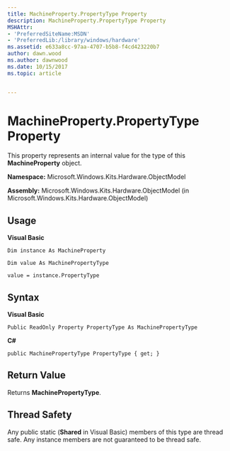 ```yaml
---
title: MachineProperty.PropertyType Property
description: MachineProperty.PropertyType Property
MSHAttr:
- 'PreferredSiteName:MSDN'
- 'PreferredLib:/library/windows/hardware'
ms.assetid: e633a8cc-97aa-4707-b5b8-f4cd423220b7
author: dawn.wood
ms.author: dawnwood
ms.date: 10/15/2017
ms.topic: article


---
```


# MachineProperty.PropertyType Property


This property represents an internal value for the type of this **MachineProperty** object.

**Namespace:** Microsoft.Windows.Kits.Hardware.ObjectModel

**Assembly:** Microsoft.Windows.Kits.Hardware.ObjectModel (in Microsoft.Windows.Kits.Hardware.ObjectModel)

## <span id="Usage"></span><span id="usage"></span><span id="USAGE"></span>Usage


**Visual Basic**

`Dim instance As MachineProperty`

`Dim value As MachinePropertyType`

`value = instance.PropertyType`

## <span id="Syntax"></span><span id="syntax"></span><span id="SYNTAX"></span>Syntax


**Visual Basic**

`Public ReadOnly Property PropertyType As MachinePropertyType`

**C#**

`public MachinePropertyType PropertyType { get; }`

## <span id="Return_Value"></span><span id="return_value"></span><span id="RETURN_VALUE"></span>Return Value


Returns **MachinePropertyType**.

## <span id="Thread_Safety"></span><span id="thread_safety"></span><span id="THREAD_SAFETY"></span>Thread Safety


Any public static (**Shared** in Visual Basic) members of this type are thread safe. Any instance members are not guaranteed to be thread safe.

 

 






